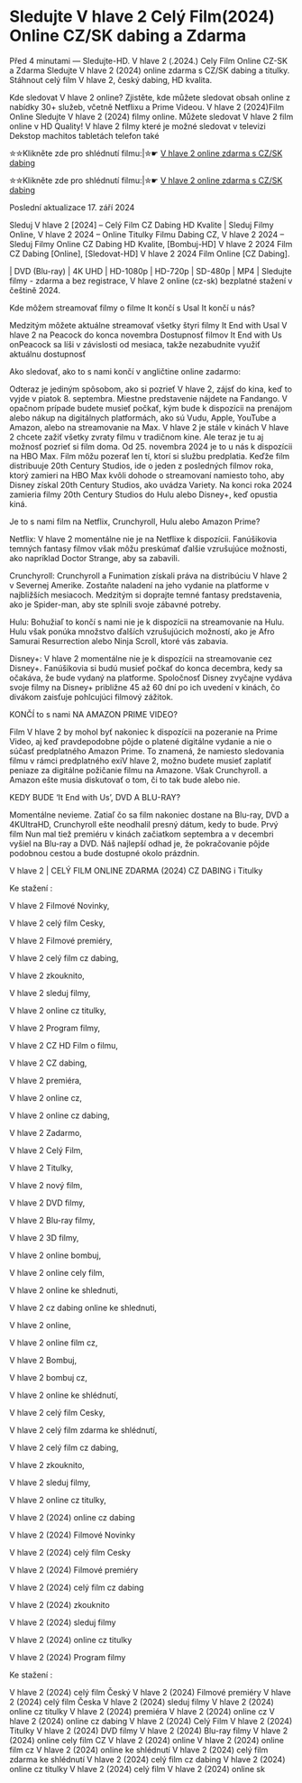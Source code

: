 # Sledujte V hlave 2 Celý Film(2024) Online CZ/SK dabing a Zdarma

Před 4 minutami — Sledujte-HD. V hlave 2 (.2024.) Cely Film Online CZ-SK a Zdarma
Sledujte V hlave 2 (2024) online zdarma s CZ/SK dabing a titulky. Stáhnout celý film V hlave 2, český dabing, HD kvalita.

Kde sledovat V hlave 2 online? Zjistěte, kde můžete sledovat obsah online z nabídky 30+ služeb, včetně Netflixu a Prime Videou. V hlave 2 (2024)Film Online Sledujte V hlave 2 (2024) filmy online. Můžete sledovat V hlave 2 film online v HD Quality! V hlave 2 filmy které je možné sledovat v televizi Dekstop machitos tabletách telefon také

✮✮Klikněte zde pro shlédnutí filmu:|✮☛ [V hlave 2 online zdarma s CZ/SK dabing](https://crotx.online/sk/movie/1022789/v-hlave-2.github)

✮✮Klikněte zde pro shlédnutí filmu:|✮☛ [V hlave 2 online zdarma s CZ/SK dabing](https://crotx.online/sk/movie/1022789/v-hlave-2.github)

Poslední aktualizace 17. září 2024


Sleduj V hlave 2 [2024] – Celý Film CZ Dabing HD Kvalite | Sleduj Filmy Online, V hlave 2 2024 – Online Titulky Filmu Dabing CZ, V hlave 2 2024 – Sleduj Filmy Online CZ Dabing HD Kvalite, [Bombuj-HD] V hlave 2 2024 Film CZ Dabing [Online], [Sledovat-HD] V hlave 2 2024 Film Online [CZ Dabing].

| DVD (Blu-ray) | 4K UHD | HD-1080p | HD-720p | SD-480p | MP4 | Sledujte filmy - zdarma a bez registrace, V hlave 2 online (cz-sk) bezplatné stažení v češtině 2024.

Kde môžem streamovať filmy o filme It končí s Usal It končí u nás?

Medzitým môžete aktuálne streamovať všetky štyri filmy It End with Usal V hlave 2 na Peacock do konca novembra Dostupnosť filmov It End with Us onPeacock sa líši v závislosti od mesiaca, takže nezabudnite využiť aktuálnu dostupnosť

Ako sledovať, ako to s nami končí v angličtine online zadarmo:

Odteraz je jediným spôsobom, ako si pozrieť V hlave 2, zájsť do kina, keď to vyjde v piatok 8. septembra. Miestne predstavenie nájdete na Fandango. V opačnom prípade budete musieť počkať, kým bude k dispozícii na prenájom alebo nákup na digitálnych platformách, ako sú Vudu, Apple, YouTube a Amazon, alebo na streamovanie na Max. V hlave 2 je stále v kinách V hlave 2 chcete zažiť všetky zvraty filmu v tradičnom kine. Ale teraz je tu aj možnosť pozrieť si film doma. Od 25. novembra 2024 je to u nás k dispozícii na HBO Max. Film môžu pozerať len tí, ktorí si službu predplatia. Keďže film distribuuje 20th Century Studios, ide o jeden z posledných filmov roka, ktorý zamieri na HBO Max kvôli dohode o streamovaní namiesto toho, aby Disney získal 20th Century Studios, ako uvádza Variety. Na konci roka 2024 zamieria filmy 20th Century Studios do Hulu alebo Disney+, keď opustia kiná.

Je to s nami film na Netflix, Crunchyroll, Hulu alebo Amazon Prime?

Netflix: V hlave 2 momentálne nie je na Netflixe k dispozícii. Fanúšikovia temných fantasy filmov však môžu preskúmať ďalšie vzrušujúce možnosti, ako napríklad Doctor Strange, aby sa zabavili.

Crunchyroll: Crunchyroll a Funimation získali práva na distribúciu V hlave 2 v Severnej Amerike. Zostaňte naladení na jeho vydanie na platforme v najbližších mesiacoch. Medzitým si doprajte temné fantasy predstavenia, ako je Spider-man, aby ste splnili svoje zábavné potreby.

Hulu: Bohužiaľ to končí s nami nie je k dispozícii na streamovanie na Hulu. Hulu však ponúka množstvo ďalších vzrušujúcich možností, ako je Afro Samurai Resurrection alebo Ninja Scroll, ktoré vás zabavia.

Disney+: V hlave 2 momentálne nie je k dispozícii na streamovanie cez Disney+. Fanúšikovia si budú musieť počkať do konca decembra, kedy sa očakáva, že bude vydaný na platforme. Spoločnosť Disney zvyčajne vydáva svoje filmy na Disney+ približne 45 až 60 dní po ich uvedení v kinách, čo divákom zaisťuje pohlcujúci filmový zážitok.

KONČÍ to s nami NA AMAZON PRIME VIDEO?

Film V hlave 2 by mohol byť nakoniec k dispozícii na pozeranie na Prime Video, aj keď pravdepodobne pôjde o platené digitálne vydanie a nie o súčasť predplatného Amazon Prime. To znamená, že namiesto sledovania filmu v rámci predplatného exiV hlave 2, možno budete musieť zaplatiť peniaze za digitálne požičanie filmu na Amazone. Však Crunchyroll. a Amazon ešte musia diskutovať o tom, či to tak bude alebo nie.

KEDY BUDE ‘It End with Us’, DVD A BLU-RAY?

Momentálne nevieme. Zatiaľ čo sa film nakoniec dostane na Blu-ray, DVD a 4KUltraHD, Crunchyroll ešte neodhalil presný dátum, kedy to bude. Prvý film Nun mal tiež premiéru v kinách začiatkom septembra a v decembri vyšiel na Blu-ray a DVD. Náš najlepší odhad je, že pokračovanie pôjde podobnou cestou a bude dostupné okolo prázdnin.

V hlave 2 | CELÝ FILM ONLINE ZDARMA (2024) CZ DABING i Titulky

Ke stažení :

V hlave 2 Filmové Novinky,

V hlave 2 celý film Cesky,

V hlave 2 Filmové premiéry,

V hlave 2 celý film cz dabing,

V hlave 2 zkouknito,

V hlave 2 sleduj filmy,

V hlave 2 online cz titulky,

V hlave 2 Program filmy,

V hlave 2 CZ HD Film o filmu,

V hlave 2 CZ dabing,

V hlave 2 premiéra,

V hlave 2 online cz,

V hlave 2 online cz dabing,

V hlave 2 Zadarmo,

V hlave 2 Celý Film,

V hlave 2 Titulky,

V hlave 2 nový film,

V hlave 2 DVD filmy,

V hlave 2 Blu-ray filmy,

V hlave 2 3D filmy,

V hlave 2 online bombuj,

V hlave 2 online cely film,

V hlave 2 online ke shlednuti,

V hlave 2 cz dabing online ke shlednuti,

V hlave 2 online,

V hlave 2 online film cz,

V hlave 2 Bombuj,

V hlave 2 bombuj cz,

V hlave 2 online ke shlédnutí,

V hlave 2 celý film Cesky,

V hlave 2 celý film zdarma ke shlédnutí,

V hlave 2 celý film cz dabing,

V hlave 2 zkouknito,

V hlave 2 sleduj filmy,

V hlave 2 online cz titulky,

V hlave 2 (2024) online cz dabing

V hlave 2 (2024) Filmové Novinky

V hlave 2 (2024) celý film Cesky

V hlave 2 (2024) Filmové premiéry

V hlave 2 (2024) celý film cz dabing

V hlave 2 (2024) zkouknito

V hlave 2 (2024) sleduj filmy

V hlave 2 (2024) online cz titulky

V hlave 2 (2024) Program filmy

Ke stažení :

V hlave 2 (2024) celý film Český V hlave 2 (2024) Filmové premiéry V hlave 2 (2024) celý film Česka V hlave 2 (2024) sleduj filmy V hlave 2 (2024) online cz titulky V hlave 2 (2024) premiéra V hlave 2 (2024) online cz V hlave 2 (2024) online cz dabing V hlave 2 (2024) Celý Film V hlave 2 (2024) Titulky V hlave 2 (2024) DVD filmy V hlave 2 (2024) Blu-ray filmy V hlave 2 (2024) online cely film CZ V hlave 2 (2024) online V hlave 2 (2024) online film cz V hlave 2 (2024) online ke shlédnutí V hlave 2 (2024) celý film zdarma ke shlédnutí V hlave 2 (2024) celý film cz dabing V hlave 2 (2024) online cz titulky V hlave 2 (2024) celý film V hlave 2 (2024) online sk
